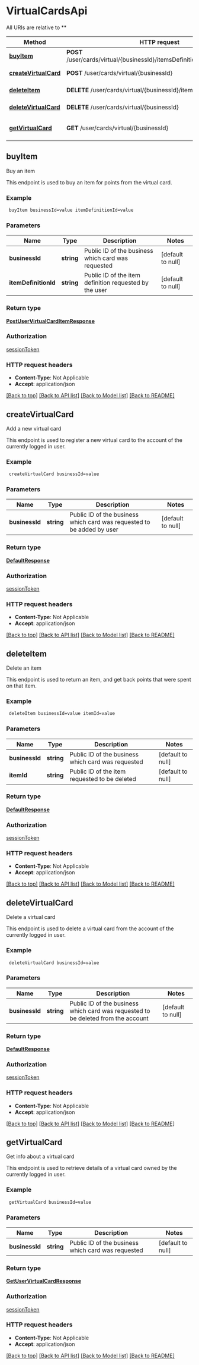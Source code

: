 # VirtualCardsApi

All URIs are relative to **

Method | HTTP request | Description
------------- | ------------- | -------------
[**buyItem**](VirtualCardsApi.md#buyItem) | **POST** /user/cards/virtual/{businessId}/itemsDefinitions/{itemDefinitionId} | Buy an item
[**createVirtualCard**](VirtualCardsApi.md#createVirtualCard) | **POST** /user/cards/virtual/{businessId} | Add a new virtual card
[**deleteItem**](VirtualCardsApi.md#deleteItem) | **DELETE** /user/cards/virtual/{businessId}/items/{itemId} | Delete an item
[**deleteVirtualCard**](VirtualCardsApi.md#deleteVirtualCard) | **DELETE** /user/cards/virtual/{businessId} | Delete a virtual card
[**getVirtualCard**](VirtualCardsApi.md#getVirtualCard) | **GET** /user/cards/virtual/{businessId} | Get info about a virtual card



## buyItem

Buy an item

This endpoint is used to buy an item for points from the virtual card.

### Example

```bash
 buyItem businessId=value itemDefinitionId=value
```

### Parameters


Name | Type | Description  | Notes
------------- | ------------- | ------------- | -------------
 **businessId** | **string** | Public ID of the business which card was requested | [default to null]
 **itemDefinitionId** | **string** | Public ID of the item definition requested by the user | [default to null]

### Return type

[**PostUserVirtualCardItemResponse**](PostUserVirtualCardItemResponse.md)

### Authorization

[sessionToken](../README.md#sessionToken)

### HTTP request headers

- **Content-Type**: Not Applicable
- **Accept**: application/json

[[Back to top]](#) [[Back to API list]](../README.md#documentation-for-api-endpoints) [[Back to Model list]](../README.md#documentation-for-models) [[Back to README]](../README.md)


## createVirtualCard

Add a new virtual card

This endpoint is used to register a new virtual card to the account of the currently logged in user.

### Example

```bash
 createVirtualCard businessId=value
```

### Parameters


Name | Type | Description  | Notes
------------- | ------------- | ------------- | -------------
 **businessId** | **string** | Public ID of the business which card was requested to be added by user | [default to null]

### Return type

[**DefaultResponse**](DefaultResponse.md)

### Authorization

[sessionToken](../README.md#sessionToken)

### HTTP request headers

- **Content-Type**: Not Applicable
- **Accept**: application/json

[[Back to top]](#) [[Back to API list]](../README.md#documentation-for-api-endpoints) [[Back to Model list]](../README.md#documentation-for-models) [[Back to README]](../README.md)


## deleteItem

Delete an item

This endpoint is used to return an item, and get back points that were spent on that item.

### Example

```bash
 deleteItem businessId=value itemId=value
```

### Parameters


Name | Type | Description  | Notes
------------- | ------------- | ------------- | -------------
 **businessId** | **string** | Public ID of the business which card was requested | [default to null]
 **itemId** | **string** | Public ID of the item requested to be deleted | [default to null]

### Return type

[**DefaultResponse**](DefaultResponse.md)

### Authorization

[sessionToken](../README.md#sessionToken)

### HTTP request headers

- **Content-Type**: Not Applicable
- **Accept**: application/json

[[Back to top]](#) [[Back to API list]](../README.md#documentation-for-api-endpoints) [[Back to Model list]](../README.md#documentation-for-models) [[Back to README]](../README.md)


## deleteVirtualCard

Delete a virtual card

This endpoint is used to delete a virtual card from the account of the currently logged in user.

### Example

```bash
 deleteVirtualCard businessId=value
```

### Parameters


Name | Type | Description  | Notes
------------- | ------------- | ------------- | -------------
 **businessId** | **string** | Public ID of the business which card was requested to be deleted from the account | [default to null]

### Return type

[**DefaultResponse**](DefaultResponse.md)

### Authorization

[sessionToken](../README.md#sessionToken)

### HTTP request headers

- **Content-Type**: Not Applicable
- **Accept**: application/json

[[Back to top]](#) [[Back to API list]](../README.md#documentation-for-api-endpoints) [[Back to Model list]](../README.md#documentation-for-models) [[Back to README]](../README.md)


## getVirtualCard

Get info about a virtual card

This endpoint is used to retrieve details of a virtual card owned by the currently logged in user.

### Example

```bash
 getVirtualCard businessId=value
```

### Parameters


Name | Type | Description  | Notes
------------- | ------------- | ------------- | -------------
 **businessId** | **string** | Public ID of the business which card was requested | [default to null]

### Return type

[**GetUserVirtualCardResponse**](GetUserVirtualCardResponse.md)

### Authorization

[sessionToken](../README.md#sessionToken)

### HTTP request headers

- **Content-Type**: Not Applicable
- **Accept**: application/json

[[Back to top]](#) [[Back to API list]](../README.md#documentation-for-api-endpoints) [[Back to Model list]](../README.md#documentation-for-models) [[Back to README]](../README.md)

